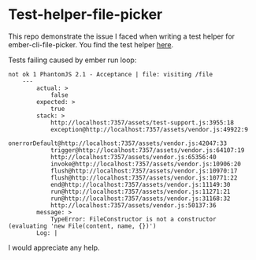 # Test-helper-file-picker

This repo demonstrate the issue I faced when writing a test helper for ember-cli-file-picker. You find the test helper [here](https://github.com/jelhan/ember-cli-file-picker-helper-demo/blob/master/tests/helpers/upload-file.js).

Tests failing caused by ember run loop:
```
not ok 1 PhantomJS 2.1 - Acceptance | file: visiting /file
    ---
        actual: >
            false
        expected: >
            true
        stack: >
            http://localhost:7357/assets/test-support.js:3955:18
            exception@http://localhost:7357/assets/vendor.js:49922:9
            onerrorDefault@http://localhost:7357/assets/vendor.js:42047:33
            trigger@http://localhost:7357/assets/vendor.js:64107:19
            http://localhost:7357/assets/vendor.js:65356:40
            invoke@http://localhost:7357/assets/vendor.js:10906:20
            flush@http://localhost:7357/assets/vendor.js:10970:17
            flush@http://localhost:7357/assets/vendor.js:10771:22
            end@http://localhost:7357/assets/vendor.js:11149:30
            run@http://localhost:7357/assets/vendor.js:11271:21
            run@http://localhost:7357/assets/vendor.js:31168:32
            http://localhost:7357/assets/vendor.js:50137:36
        message: >
            TypeError: FileConstructor is not a constructor (evaluating 'new File(content, name, {})')
        Log: |

```
I would appreciate any help.
